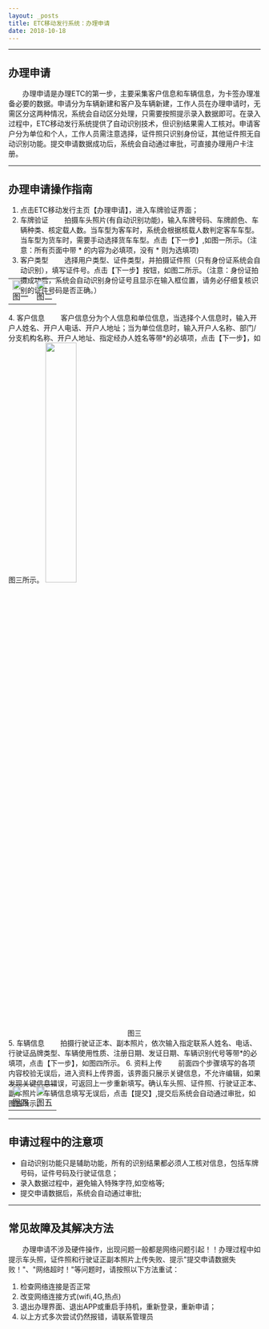 ```yaml
---
layout: _posts
title: ETC移动发行系统：办理申请
date: 2018-10-18 
---
```

***
## 办理申请
 &emsp;&emsp;办理申请是办理ETC的第一步，主要采集客户信息和车辆信息，为卡签办理准备必要的数据。申请分为车辆新建和客户及车辆新建，工作人员在办理申请时，无需区分这两种情况，系统会自动区分处理，只需要按照提示录入数据即可。在录入过程中，ETC移动发行系统提供了自动识别技术，但识别结果需人工核对。申请客户分为单位和个人，工作人员需注意选择，证件照只识别身份证，其他证件照无自动识别功能。提交申请数据成功后，系统会自动通过审批，可直接办理用户卡注册。
*** 
## 办理申请操作指南
1. 点击ETC移动发行主页【办理申请】，进入车牌验证界面；
2. 车牌验证
 &emsp;&emsp;拍摄车头照片(有自动识别功能)，输入车牌号码、车牌颜色、车辆种类、核定载人数。当车型为客车时，系统会根据核载人数判定客车车型。当车型为货车时，需要手动选择货车车型。点击【下一步】,如图一所示。（注意：所有页面中带 * 的内容为必填项，没有 * 则为选填项)
3. 客户类型
 &emsp;&emsp;选择用户类型、证件类型，并拍摄证件照（只有身份证系统会自动识别），填写证件号。点击【下一步】按钮，如图二所示。（注意：身份证拍摄成功后，系统会自动识别身份证号且显示在输入框位置，请务必仔细复核识别的证件号码是否正确。）
 <table style="margin-top: -47px;">
  <td><img src="/pub-images/apply-1.png"  width="70%" /><div style="text-align:center;">图一</div></td>
  <td><img src="/pub-images/apply-2.png"  width="70%" /><div style="text-align:center;">图二</div></td>
 </table> 
4. 客户信息
 &emsp;&emsp;客户信息分为个人信息和单位信息，当选择个人信息时，输入开户人姓名、开户人电话、开户人地址；当为单位信息时，输入开户人名称、部门/分支机构名称、开户人地址、指定经办人姓名等带*的必填项，点击【下一步】，如图三所示。
  <img src="/pub-images/apply-3.png"  width="35%" /><div style="text-align:center;">图三</div>
5. 车辆信息
 &emsp;&emsp;拍摄行驶证正本、副本照片，依次输入指定联系人姓名、电话、行驶证品牌类型、车辆使用性质、注册日期、发证日期、车辆识别代号等带*的必填项，点击【下一步】，如图四所示。  
6. 资料上传
 &emsp;&emsp;前面四个步骤填写的各项内容校验无误后，进入资料上传界面，该界面只展示关键信息，不允许编辑，如果发现关键信息错误，可返回上一步重新填写。确认车头照、证件照、行驶证正本、副本照片、车辆信息填写无误后，点击【提交】,提交后系统会自动通过审批，如图五所示。
<table style="margin-top: -47px;">
 <td><img src="/pub-images/apply-4.png"  width="70%" /><div style="text-align:center;">图四</div></td>
 <td><img src="/pub-images/apply-5.png"  width="70%" /><div style="text-align:center;">图五</div></td>
</table> 

***
## 申请过程中的注意项
+ 自动识别功能只是辅助功能，所有的识别结果都必须人工核对信息，包括车牌号码，证件号码及行驶证信息；
+ 录入数据过程中，避免输入特殊字符,如空格等;
+ 提交申请数据后，系统会自动通过审批;

***
## 常见故障及其解决方法
&emsp;&emsp;办理申请不涉及硬件操作，出现问题一般都是网络问题引起！！办理过程中如提示车头照，证件照和行驶证正副本照片上传失败、提示"提交申请数据失败！"、"网络超时！"等问题时，请按照以下方法重试：
1. 检查网络连接是否正常
2. 改变网络连接方式(wifi,4G,热点)
3. 退出办理界面、退出APP或重启手持机，重新登录，重新申请；
4. 以上方式多次尝试仍然报错，请联系管理员

